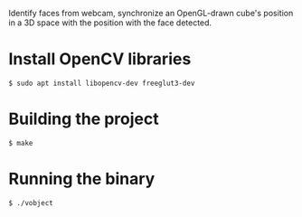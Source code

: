 Identify faces from webcam, synchronize an OpenGL-drawn cube's position in a 3D space with the position with the face detected.

# Install OpenCV libraries

```
$ sudo apt install libopencv-dev freeglut3-dev
```

# Building the project

```
$ make
```

# Running the binary

```
$ ./vobject
```
